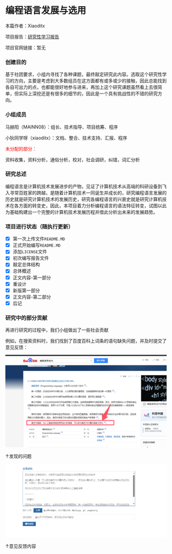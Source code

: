 # 编程语言发展与选用

本篇作者：Xiaoditx

项目报告：[研究性学习报告](\docs\research.md)

项目官网链接：暂无

### 创建目的

基于社团要求，小组内寻找了各种课题，最终敲定研究此内容。选取这个研究性学习的方向，主要是考虑到大多数组员在这方面都有或多或少的接触，因此总能找到各自可出力的点，也都能很好地参与进来，再加上这个研究课题虽然看上去很简单，但实际上深挖还是有很多的细节的，因此是一个具有挑战性的不错的研究方向。

### 小组成员

马赫阳（MAINN08）：组长、技术指导、项目统筹、程序

小狄同学呀（xiaoditx）：文档、整合、技术支持、汇报、程序

<p style="color:red">未分配的部分：</p>

资料收集，资料分析，通俗分析，校对，社会调研，纠错，词汇分析

### 研究总述

编程语言是计算机技术发展进步的产物，见证了计算机技术从高端的科研设备到飞入寻常百姓家的跨越，是随着计算机技术一同诞生并成长的，研究编程语言发展的历史就是研究计算机技术的发展历史，研究各编程语言的兴衰史就是研究计算机技术在各方面的转变史，因此，本项目着力分析编程语言的语法特征转变，试图以此为基础构建出一个完整的计算机技术发展历程并借此分析出未来的发展趋势。

### 项目进行状态（随执行更新）

- [x] 第一次上传文件`README.MD`
- [x] 正式开始编写`README.MD`
- [x] 添加`LICENSE`文件
- [x] 初次编写报告文件
- [x] 敲定总体结构
- [x] 总体概述
- [x] 正文内容-第一部分
- [x] 重设计
- [x] 新版第一部分
- [x] 正文内容-第二部分
- [x] 后记

### 研究中的部分贡献

再进行研究的过程中，我们小组做出了一些社会贡献

例如，在搜索资料时，我们找到了百度百科上词条的语句缺失问题，并及时提交了意见反馈：

![发现的问题](\imgs\发现问题.png)

↑发现的问题

![意见反馈内容](\imgs\提交意见反馈.png)

↑意见反馈内容
